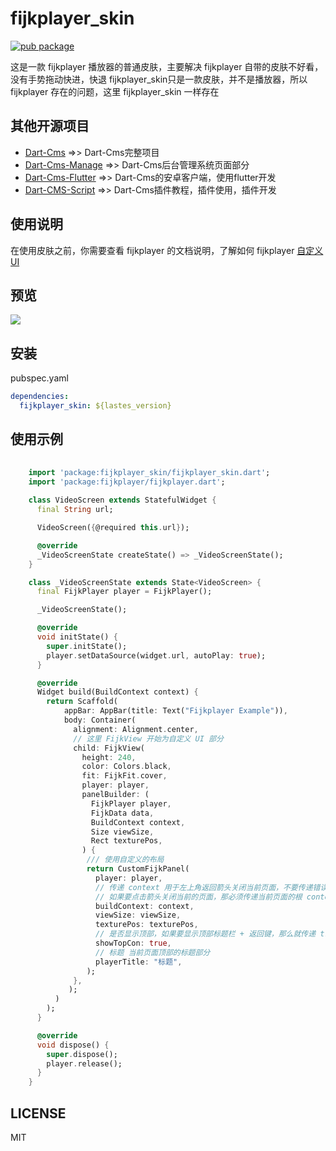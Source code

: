 
# fijkplayer_skin
[![pub package](https://img.shields.io/pub/v/fijkplayer_skin.svg)](https://pub.dev/packages/fijkplayer_skin)

这是一款 fijkplayer 播放器的普通皮肤，主要解决 fijkplayer 自带的皮肤不好看，没有手势拖动快进，快退
fijkplayer_skin只是一款皮肤，并不是播放器，所以 fijkplayer 存在的问题，这里 fijkplayer_skin 一样存在

## 其他开源项目

* [Dart-Cms](https://github.com/abcd498936590/Dart-Cms)  =>> Dart-Cms完整项目
* [Dart-Cms-Manage](https://github.com/abcd498936590/Dart-Cms-Manage)   =>> Dart-Cms后台管理系统页面部分
* [Dart-Cms-Flutter](https://github.com/abcd498936590/Dart-Cms-Flutter)  =>> Dart-Cms的安卓客户端，使用flutter开发
* [Dart-CMS-Script](https://github.com/abcd498936590/Dart-Cms-Script)  =>> Dart-Cms插件教程，插件使用，插件开发


## 使用说明

在使用皮肤之前，你需要查看 fijkplayer 的文档说明，了解如何 fijkplayer [自定义UI](https://fijkplayer.befovy.com/docs/zh/custom-ui.html#gsc.tab=0)

## 预览
<img style="max-width: 100%;" src="https://cdn.jsdelivr.net/gh/abcd498936590/pic@master/img/fijkplayer_skin-1.png" />


## 安装
pubspec.yaml
```yaml
dependencies:
  fijkplayer_skin: ${lastes_version}
```

## 使用示例
```dart
    
    import 'package:fijkplayer_skin/fijkplayer_skin.dart';
    import 'package:fijkplayer/fijkplayer.dart';
    
    class VideoScreen extends StatefulWidget {
      final String url;

      VideoScreen({@required this.url});

      @override
      _VideoScreenState createState() => _VideoScreenState();
    }

    class _VideoScreenState extends State<VideoScreen> {
      final FijkPlayer player = FijkPlayer();

      _VideoScreenState();

      @override
      void initState() {
        super.initState();
        player.setDataSource(widget.url, autoPlay: true);
      }

      @override
      Widget build(BuildContext context) {
        return Scaffold(
            appBar: AppBar(title: Text("Fijkplayer Example")),
            body: Container(
              alignment: Alignment.center,
              // 这里 FijkView 开始为自定义 UI 部分
              child: FijkView(
                height: 240,
                color: Colors.black,
                fit: FijkFit.cover,
                player: player,
                panelBuilder: (
                  FijkPlayer player,
                  FijkData data,
                  BuildContext context,
                  Size viewSize,
                  Rect texturePos,
                ) {
                 /// 使用自定义的布局
                 return CustomFijkPanel(
                   player: player,
                   // 传递 context 用于左上角返回箭头关闭当前页面，不要传递错误 context，
                   // 如果要点击箭头关闭当前的页面，那必须传递当前页面的根 context
                   buildContext: context,
                   viewSize: viewSize,
                   texturePos: texturePos,
                   // 是否显示顶部，如果要显示顶部标题栏 + 返回键，那么就传递 true
                   showTopCon: true,
                   // 标题 当前页面顶部的标题部分
                   playerTitle: "标题",
                 );
              },
             );
          )
        );
      }

      @override
      void dispose() {
        super.dispose();
        player.release();
      }
    }

```

## LICENSE
MIT
